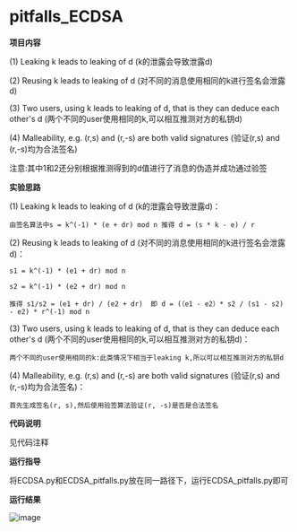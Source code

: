 # pitfalls_ECDSA

**项目内容**

(1) Leaking k leads to leaking of d (k的泄露会导致泄露d)

(2) Reusing k leads to leaking of d (对不同的消息使用相同的k进行签名会泄露d)

(3) Two users, using k leads to leaking of d, that is they can deduce each other's d (两个不同的user使用相同的k,可以相互推测对方的私钥d)

(4) Malleability, e.g. (r,s) and (r,-s) are both valid signatures (验证(r,s) and (r,-s)均为合法签名)

注意:其中1和2还分别根据推测得到的d值进行了消息的伪造并成功通过验签
    
**实验思路**

(1) Leaking k leads to leaking of d (k的泄露会导致泄露d)：

    由签名算法中s = k^(-1) * (e + dr) mod n 推得 d = (s * k - e) / r
    
(2) Reusing k leads to leaking of d (对不同的消息使用相同的k进行签名会泄露d)：

    s1 = k^(-1) * (e1 + dr) mod n
    
    s2 = k^(-1) * (e2 + dr) mod n
    
    推得 s1/s2 = (e1 + dr) / (e2 + dr)  即 d = (（e1 - e2）* s2 / (s1 - s2) - e2) * r^(-1) mod n
    
(3) Two users, using k leads to leaking of d, that is they can deduce each other's d (两个不同的user使用相同的k,可以相互推测对方的私钥d)：

    两个不同的user使用相同的k:此类情况下相当于leaking k,所以可以相互推测对方的私钥d
    
(4) Malleability, e.g. (r,s) and (r,-s) are both valid signatures (验证(r,s) and (r,-s)均为合法签名)：

    首先生成签名(r, s),然后使用验签算法验证(r, -s)是否是合法签名
    
**代码说明**

见代码注释

**运行指导**

将ECDSA.py和ECDSA_pitfalls.py放在同一路径下，运行ECDSA_pitfalls.py即可

**运行结果**

![image](https://user-images.githubusercontent.com/105548921/181771109-7df0b487-4c52-4b20-8419-30886d063433.png)
